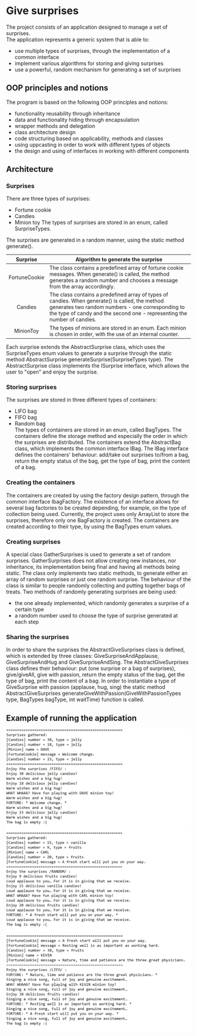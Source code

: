 # Give surprises
The project consists of an application designed to manage a set of surprises.  
The application represents a generic system that is able to:
- use multiple types of surprises, through the implementation of a common interface
- implement various algorithms for storing and giving surprises
- use a powerful, random mechanism for generating a set of surprises

## OOP principles and notions
The program is based on the following OOP principles and notions:
- functionality reusability through inheritance
- data and functionality hiding through encapsulation
- wrapper methods and delegation
- class architecture design
- code structuring based on applicability, methods and classes
- using uppcasting in order to work with different types of objects  
- the design and using of interfaces in working with different components

## Architecture
### Surprises
There are three types of surprises:
- Fortune cookie 
- Candies
- Minion toy
The types of surprises are stored in an enum, called SurpriseTypes. 

The surprises are generated in a random manner, using the static method generate().

| Surprise | Algorithm to generate the surprise |
| :-:      |  --------------------------------- |
| FortuneCookie | The class contains a predefined array of fortune cookie messages. When generate() is called, the method generates a random number and chooses a message from the array accordingly.|
| Candies | The class contains a predefined array of types of candies. When generate() is called, the method generates two random numbers - one corresponding to the type of candy and the second one - representing the number of candies.|
| MinionToy | The types of minions are stored in an enum. Each minion is chosen in order, with the use of an internal counter.|

Each surprise extends the AbstractSurprise class, which uses the SurpriseTypes enum values to generate a surprise through the static method AbstractSurprise generateSurprise(SurpriseTypes type).
The AbstractSurprise class implements the ISurprise interface, which allows the user to "open” and enjoy the surprise.

### Storing surprises
The surprises are stored in three different types of containers:
- LIFO bag
- FIFO bag
- Random bag  
The types of containers are stored in an enum, called BagTypes. 
The containers define the storage method and especially the order in which the surprises are distributed. The containers extend the AbstractBag class, which implements the common interface IBag.
The IBag interface defines the containers' behaviour: add/take out surprises to/from a bag, return the empty status of the bag, get the type of bag, print the content of a bag.

### Creating the containers
The containers are created by using the factory design pattern, through the common interface IbagFactory.
The existence of an interface allows for several bag factories to be created depending, for example, on the type of collection being used.  Currently, the project uses only ArrayList to store the surprises, therefore only one BagFactory is created.
The containers are created according to their type, by using the BagTypes enum values.

### Creating surprises
A special class GatherSurprises is used to generate a set of random surprises. 
GatherSurprises does not allow creating new instances, nor inheritance, its implementation being final and having all methods being static. 
The class only implements two static methods, to generate either an array of random surprises or just one random surprise.
The behaviour of the class is similar to people randomly collecting and putting together bags of treats. 
Two methods of randomly generating surprises are being used:
- the one already implemented, which randomly generates a surprise of a certain type
- a random number used to choose the type of surprise generated at each step

### Sharing the surprises
In order to share the surprises the AbstractGiveSurprises class is defined, which is extended by three classes: GiveSurpriseAndApplause, GiveSurpriseAndHug and GiveSurpriseAndSing. The AbstractGiveSurprises class defines their behaviour: put (one surprise or a bag of surprises), give/giveAll, give with passion, return the empty status of the bag, get the type of bag, print the content of a bag.
In order to instantiate a type of GiveSurprise with passion (applause, hug, sing) the static method  AbstractGiveSurprises generateGiveWithPassion(GiveWithPassionTypes type, BagTypes bagType, int waitTime) function is called.

## Example of running the application
![picture1](Screenshots/pic1.jpg)
![picture2](Screenshots/pic2.jpg)
![picture3](Screenshots/pic3.jpg)

